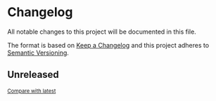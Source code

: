 # Changelog

All notable changes to this project will be documented in this file.

The format is based on [Keep a Changelog](http://keepachangelog.com/en/1.0.0/)
and this project adheres to [Semantic Versioning](http://semver.org/spec/v2.0.0.html).

<!-- insertion marker -->
## Unreleased

<small>[Compare with latest](https://github.com/LeonyCoelho/tech-asset/compare/a071f2d05c38f9c4c329fe063e664f43c4bbfc47...HEAD)</small>

<!-- insertion marker -->

